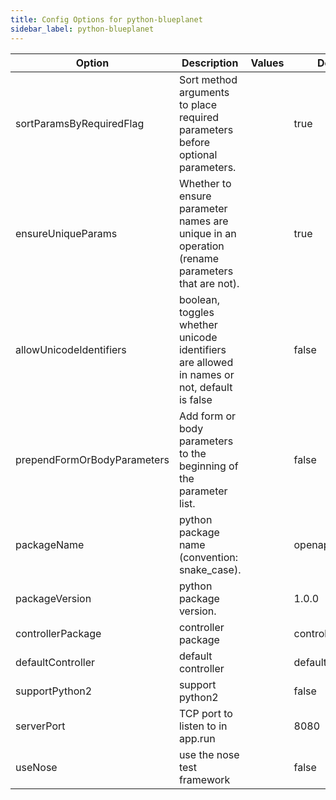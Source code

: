 ```yaml
---
title: Config Options for python-blueplanet
sidebar_label: python-blueplanet
---
```


| Option | Description | Values | Default |
| ------ | ----------- | ------ | ------- |
|sortParamsByRequiredFlag|Sort method arguments to place required parameters before optional parameters.| |true|
|ensureUniqueParams|Whether to ensure parameter names are unique in an operation (rename parameters that are not).| |true|
|allowUnicodeIdentifiers|boolean, toggles whether unicode identifiers are allowed in names or not, default is false| |false|
|prependFormOrBodyParameters|Add form or body parameters to the beginning of the parameter list.| |false|
|packageName|python package name (convention: snake_case).| |openapi_server|
|packageVersion|python package version.| |1.0.0|
|controllerPackage|controller package| |controllers|
|defaultController|default controller| |default_controller|
|supportPython2|support python2| |false|
|serverPort|TCP port to listen to in app.run| |8080|
|useNose|use the nose test framework| |false|
